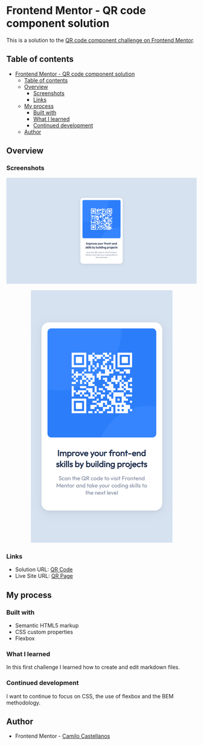 # Frontend Mentor - QR code component solution

This is a solution to the [QR code component challenge on Frontend Mentor](https://www.frontendmentor.io/challenges/qr-code-component-iux_sIO_H).

## Table of contents

- [Frontend Mentor - QR code component solution](#frontend-mentor---qr-code-component-solution)
  - [Table of contents](#table-of-contents)
  - [Overview](#overview)
    - [Screenshots](#screenshots)
    - [Links](#links)
  - [My process](#my-process)
    - [Built with](#built-with)
    - [What I learned](#what-i-learned)
    - [Continued development](#continued-development)
  - [Author](#author)

## Overview

### Screenshots

<p align="center">
  <img  src="screenshots/Desktop.png" alt="Desktop View" >
</p>
<p align="center">
  <img  src="screenshots/Mobile.png" alt="Mobile View" >
</p>

### Links

- Solution URL: [QR Code](https://github.com/Comet-hub/qr)
- Live Site URL: [QR Page](https://comet-hub.github.io/qr/)

## My process

### Built with

- Semantic HTML5 markup
- CSS custom properties
- Flexbox
  
### What I learned

In this first challenge I learned how to create and edit markdown files.

### Continued development

I want to continue to focus on CSS, the use of flexbox and the BEM methodology.

## Author

- Frontend Mentor - [Camilo Castellanos](https://www.frontendmentor.io/profile/tu1ip)
